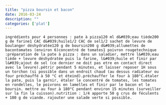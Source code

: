 ```yaml
---
title: "pizza boursin et bacon"
date: 2016-03-24
description: ""
categories: ['plat']
---
```


          

  
    
      
    
      
  
    ingrédients pour 4 personnes : pate à pizza120 ml d&#039;eau tiède200 g de farine1 CAC d&#039;huile1/2 CAC de sel1/2 sachet de levure de boulanger déshydratée120 g de boursin200 g d&#039;allumettes de bacontomates (environ 6)concentré de tomates1 poivron rougetechnique :préparation de la pate à pizza : dans un saladier, mettre l&#039;eau tiède + levure déshydratée puis la farine, l&#039;huile et finir par l&#039;ajout de sel (ce dernier ne doit pas etre en contact direct avec la levure).pétrir pendant 5 minutes, et laisser reposer 1H sous un torchon (si possible dans un endroit chaud (au dessus radiateur ou four préchauffé à 50 °C et éteind).préchauffer le four à 180°C.étaler la pate, puis la garnir, étaler le concentré de tomates, les tomates en rondelles, le poivrons en lamelles et finir par le bacon et le boursin. mettre au four à 180°C pendant environ 15 minutes (surveiller sur la fin la cuisson).nutrition : 1/4 apporte 50 g crus de féculents + 100 g de viande. rajouter une salade verte si possible.
  


                          
